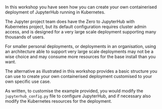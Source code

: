 In this workshop you have seen how you can create your own containerised deployment of JupyterHub running in Kubernetes.

The Jupyter project team does have the Zero to JupyterHub with Kubernetes project, but its default configuration requires cluster admin access, and is designed for a very large scale deployment supporting many thousands of users.

For smaller personal deployments, or deployments in an organisation, using an architecture able to support very large scale deployments may not be a wise choice and may consume more resources for the base install than you want.

The alternative as illustrated in this workshop provides a basic structure you can use to create your own containerised deployment customised to your own specific use case.

As written, to customise the example provided, you would modify the ``jupyterhub_config.py`` file to configure JupyterHub, and if necessary also modify the Kubernetes resources for the deployment.
